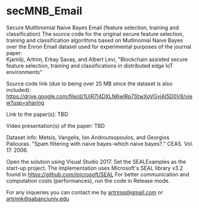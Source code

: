 # secMNB_Email
Secure Mutltinomial Naive Bayes Email (feature selection, training and classification)
The source code for the original secure feature selection, training and classification algorithms based on Mutlinomial Naive Bayes over the Enron Email dataset used for experimental purposes of the journal paper:  
   Kjamilji, Artrim, Erkay Savaş, and Albert Levi, "Blockchain assisted secure feature selection, training and classifications in distributed edge IoT environments"
 
Source code link (due to being over 25 MB since the dataset is also included): 
https://drive.google.com/file/d/1UjR7l4DXLN6wlRp7StwXoVGvjAI5D0V8/view?usp=sharing 

Link to the paper(s):
TBD

Video presentation(s) of the paper:
TBD

Dataset info:
Metsis, Vangelis, Ion Androutsopoulos, and Georgios Paliouras. "Spam filtering with naive bayes-which naive bayes?." CEAS. Vol. 17. 2006.

Open the solution using Visual Studio 2017. Set the SEALExamples as the start-up project. The implementation uses Microsoft's SEAL library v3.2 found in https://github.com/microsoft/SEAL
For better communication and computation costs (performances), run the code in Release mode. 

For any inqueries you can contact me by artrimq@gmail.com or artrimk@sabanciuniv.edu

